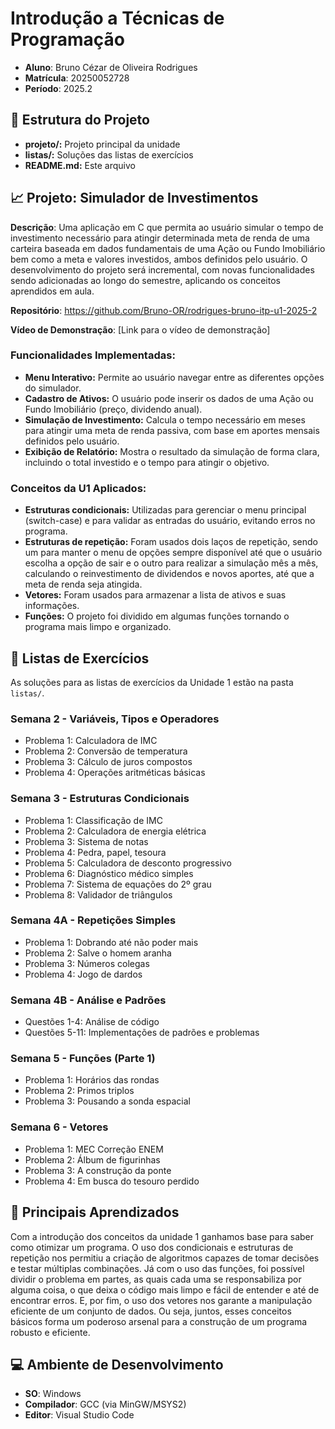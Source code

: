 # Introdução a Técnicas de Programação
* **Aluno**: Bruno Cézar de Oliveira Rodrigues
* **Matrícula**: 20250052728
* **Período**: 2025.2

## 📁 Estrutura do Projeto
- **projeto/:** Projeto principal da unidade
- **listas/:** Soluções das listas de exercícios
- **README.md:** Este arquivo

## 📈 Projeto: Simulador de Investimentos
**Descrição**: Uma aplicação em C que permita ao usuário simular o tempo de investimento necessário para atingir determinada meta de renda de uma carteira baseada em dados fundamentais de uma Ação ou Fundo Imobiliário bem como a meta e valores investidos, ambos definidos pelo usuário. O desenvolvimento do projeto será incremental, com novas funcionalidades sendo adicionadas ao longo do semestre, aplicando os conceitos aprendidos em aula.

**Repositório**: https://github.com/Bruno-OR/rodrigues-bruno-itp-u1-2025-2

**Vídeo de Demonstração**: [Link para o vídeo de demonstração]

### Funcionalidades Implementadas:
- **Menu Interativo:** Permite ao usuário navegar entre as diferentes opções do simulador.
- **Cadastro de Ativos:** O usuário pode inserir os dados de uma Ação ou Fundo Imobiliário (preço, dividendo anual).
- **Simulação de Investimento:** Calcula o tempo necessário em meses para atingir uma meta de renda passiva, com base em aportes mensais definidos pelo usuário.
- **Exibição de Relatório:** Mostra o resultado da simulação de forma clara, incluindo o total investido e o tempo para atingir o objetivo.

### Conceitos da U1 Aplicados:
* **Estruturas condicionais:** Utilizadas para gerenciar o menu principal (switch-case) e para validar as entradas do usuário, evitando erros no programa.
* **Estruturas de repetição:** Foram usados dois laços de repetição, sendo um para manter o menu de opções sempre disponível até que o usuário escolha a opção de sair e o outro para realizar a simulação mês a mês, calculando o reinvestimento de dividendos e novos aportes, até que a meta de renda seja atingida.
* **Vetores:** Foram usados para armazenar a lista de ativos e suas informações. 
* **Funções:** O projeto foi dividido em algumas funções tornando o programa mais limpo e organizado. 

## 📝 Listas de Exercícios
As soluções para as listas de exercícios da Unidade 1 estão na pasta `listas/`.

### Semana 2 - Variáveis, Tipos e Operadores
* Problema 1: Calculadora de IMC
* Problema 2: Conversão de temperatura
* Problema 3: Cálculo de juros compostos
* Problema 4: Operações aritméticas básicas

### Semana 3 - Estruturas Condicionais
* Problema 1: Classificação de IMC
* Problema 2: Calculadora de energia elétrica
* Problema 3: Sistema de notas
* Problema 4: Pedra, papel, tesoura
* Problema 5: Calculadora de desconto progressivo
* Problema 6: Diagnóstico médico simples
* Problema 7: Sistema de equações do 2º grau
* Problema 8: Validador de triângulos

### Semana 4A - Repetições Simples
* Problema 1: Dobrando até não poder mais
* Problema 2: Salve o homem aranha
* Problema 3: Números colegas
* Problema 4: Jogo de dardos

### Semana 4B - Análise e Padrões
* Questões 1-4: Análise de código
* Questões 5-11: Implementações de padrões e problemas

### Semana 5 - Funções (Parte 1)
* Problema 1: Horários das rondas
* Problema 2: Primos triplos
* Problema 3: Pousando a sonda espacial

### Semana 6 - Vetores
* Problema 1: MEC Correção ENEM
* Problema 2: Álbum de figurinhas
* Problema 3: A construção da ponte
* Problema 4: Em busca do tesouro perdido

## 🎯 Principais Aprendizados
Com a introdução dos conceitos da unidade 1 ganhamos base para saber como otimizar um programa. O uso dos condicionais e estruturas de repetição nos permitiu a criação de algoritmos capazes de tomar decisões e testar múltiplas combinações. Já com o uso das funções, foi possível dividir o problema em partes, as quais cada uma se responsabiliza por alguma coisa, o que deixa o código mais limpo e fácil de entender e até de encontrar erros. E, por fim, o uso dos vetores nos garante a manipulação eficiente de um conjunto de dados. Ou seja, juntos, esses conceitos básicos forma um poderoso arsenal para a construção de um programa robusto e eficiente.

## 💻 Ambiente de Desenvolvimento
* **SO**: Windows
* **Compilador**: GCC (via MinGW/MSYS2)
* **Editor**: Visual Studio Code